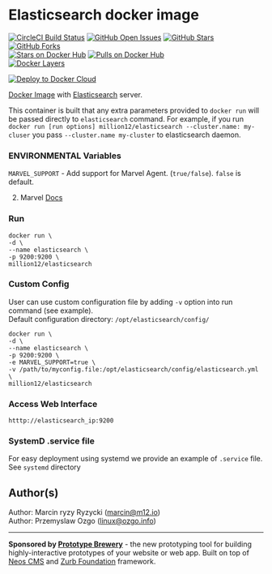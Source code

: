 # Elasticsearch docker image
[![CircleCI Build Status](https://img.shields.io/circleci/project/million12/docker-elasticsearch/master.svg)](https://circleci.com/gh/million12/docker-elasticsearch/tree/master)
[![GitHub Open Issues](https://img.shields.io/github/issues/million12/docker-elasticsearch.svg)](https://github.com/million12/docker-elasticsearch/issues)
[![GitHub Stars](https://img.shields.io/github/stars/million12/docker-elasticsearch.svg)](https://github.com/million12/docker-elasticsearch)
[![GitHub Forks](https://img.shields.io/github/forks/million12/docker-elasticsearch.svg)](https://github.com/million12/docker-elasticsearch)  
[![Stars on Docker Hub](https://img.shields.io/docker/stars/million12/elasticsearch.svg)](https://hub.docker.com/r/million12/elasticsearch)
[![Pulls on Docker Hub](https://img.shields.io/docker/pulls/million12/elasticsearch.svg)](https://hub.docker.com/r/million12/elasticsearch)  
[![Docker Layers](https://badge.imagelayers.io/million12/elasticsearch:latest.svg)](https://hub.docker.com/r/million12/elasticsearch)

[![Deploy to Docker Cloud](https://files.cloud.docker.com/images/deploy-to-dockercloud.svg)](https://cloud.docker.com/stack/deploy/?repo=https://github.com/million12/docker-elasticsearch/tree/master)

[Docker Image](https://registry.hub.docker.com/u/million12/elasticsearch/) with [Elasticsearch](http://www.elasticsearch.org/) server.

This container is built that any extra parameters provided to `docker run` will be passed directly to `elasticsearch` command. For example, if you run `docker run [run options] million12/elasticsearch --cluster.name: my-cluser` you pass `--cluster.name my-cluster` to elasticsearch daemon.


### ENVIRONMENTAL Variables

`MARVEL_SUPPORT` - Add support for Marvel Agent. (`true/false`). `false` is default.

2. Marvel [Docs](http://www.elasticsearch.org/overview/marvel/)

### Run
    docker run \
    -d \
    --name elasticsearch \
    -p 9200:9200 \
    million12/elasticsearch

### Custom Config
User can use custom configuration file by adding `-v` option into run command (see example).  
Default configuration directory: `/opt/elasticsearch/config/`  

    docker run \
    -d \
    --name elasticsearch \
    -p 9200:9200 \
    -e MARVEL_SUPPORT=true \
    -v /path/to/myconfig.file:/opt/elasticsearch/config/elasticsearch.yml \
    million12/elasticsearch

### Access Web Interface
`htttp://elasticsearch_ip:9200`  

### SystemD .service file
For easy deployment using systemd we provide an example of `.service` file. See `systemd` directory

## Author(s)

Author: Marcin ryzy Ryzycki (<marcin@m12.io>)  
Author: Przemyslaw Ozgo (<linux@ozgo.info>)

---

**Sponsored by [Prototype Brewery](http://prototypebrewery.io/)** - the new prototyping tool for building highly-interactive prototypes of your website or web app. Built on top of [Neos CMS](https://www.neos.io/) and [Zurb Foundation](http://foundation.zurb.com/) framework.
